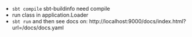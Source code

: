- `sbt compile` sbt-buildinfo need compile
- run class in application.Loader
- `sbt run` and then
see docs on:
http://localhost:9000/docs/index.html?url=/docs/docs.yaml